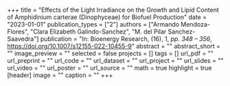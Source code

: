 +++
title = "Effects of the Light Irradiance on the Growth and Lipid Content of Amphidinium carterae (Dinophyceae) for Biofuel Production"
date = "2023-01-01"
publication_types = ["2"]
authors = ["Armando Mendoza-Flores", "Clara Elizabeth Galindo-Sanchez", "M. del Pilar Sanchez-Saavedra"]
publication = "In: Bioenergy Research, (16), 1, _pp. 348 – 356_, https://doi.org/10.1007/s12155-022-10455-9"
abstract = ""
abstract_short = ""
image_preview = ""
selected = false
projects = []
tags = []
url_pdf = ""
url_preprint = ""
url_code = ""
url_dataset = ""
url_project = ""
url_slides = ""
url_video = ""
url_poster = ""
url_source = ""
math = true
highlight = true
[header]
image = ""
caption = ""
+++
